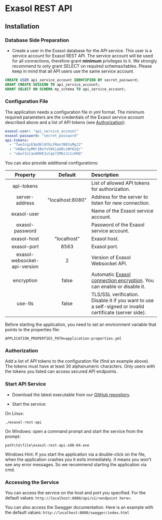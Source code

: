 # Exasol REST API

## Installation

### Database Side Preparation

* Create a user in the Exasol database for the API service. This user is a service account for Exasol REST API. The service account will be used for all connections, therefore grant **minimum** privileges to it. We strongly recommend to only grant SELECT on required schemas/tables. Please keep in mind that all API users use the same service account.

```sql
CREATE USER api_service_account IDENTIFIED BY secret_password;
GRANT CREATE SESSION TO api_service_account;
GRANT SELECT ON SCHEMA my_schema TO api_service_account;
```

### Configuration File

The application needs a configuration file in yml format. The minimum required parameters are the credentials of the
Exasol service account described above and a list of API tokens (see [Authorization](#authorization)):

```yaml
exasol-user: "api_service_account"
exasol-password: "secret_password"
api-tokens:
  - "fwe3cqzE9pQblAYbLFRmxtN03uMgJ2"
  - "nKBwcSyMHr1BnYsV8kiaU0cxNY6iQr"
  - "ubwl5sCao6RHE3iCqe72M6zJc1cHHQ"
```

You can also provide additional configurations:

| Property                     |  Default          | Description                                          |
| :--------------------------: | :---------------: | :--------------------------------------------------- |
| api-tokens                   |                   | List of allowed API tokens for authorization.        |
| server-address               |  "localhost:8080" | Address for the server to listen for new connection. |
| exasol-user                  |                   | Name of the Exasol service account.                  |
| exasol-password              |                   | Password of the Exasol service account.              |
| exasol-host                  | "localhost"       | Exasol host.                                         |
| exasol-port                  | 8563              | Exasol port.                                         |
| exasol-websocket-api-version | 2                 | Version of Exasol Websocket API.                     |
| encryption                   | false             | Automatic [Exasol connection encryption][1]. You can enable or disable it. |
| use-tls                      | false             | TLS/SSL verification. Disable it if you want to use a self-signed or invalid certificate (server side).  |

Before starting the application, you need to set an environment variable that points to the properties file:

```
APPLICATION_PROPERTIES_PATH=application-properties.yml
```

### Authorization

Add a list of API tokens to the configuration file (find an example above). 
The tokens must have at least 30 alphanumeric characters. Only users with the tokens you listed can access secured API endpoints.

### Start API Service

* Download the latest executable from our [GitHub repository](https://github.com/exasol/exasol-rest-api/releases). 

* Start the service:

On Linux:

```shell
./exasol-rest-api
```

On Windows: open a command prompt and start the service from the prompt:  

```shell
path\to\file\exasol-rest-api-x86-64.exe
```

Windows Hint: If you start the application via a double-click on the file, when the application crashes you it exits immediately. It means you won't see any error messages. So we recommend starting the application via cmd.

### Accessing the Service

You can access the service on the host and port you specified. For the default values: `http://localhost:8080/api/v1/<endpoint here>`.

You can also access the Swagger documentation. Here is an example with the default values: `http://localhost:8080/swagger/index.html`

[1]: https://community.exasol.com/t5/database-features/database-connection-encryption-at-exasol/ta-p/2259